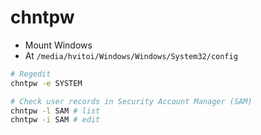 # chntpw

- Mount Windows
- At `/media/hvitoi/Windows/Windows/System32/config`

```sh
# Regedit
chntpw -e SYSTEM

# Check user records in Security Account Manager (SAM)
chntpw -l SAM # list
chntpw -i SAM # edit

```
